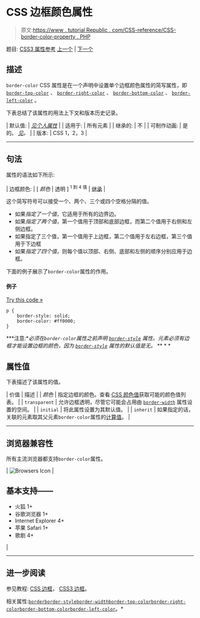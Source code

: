 # CSS 边框颜色属性

> 原文:[https://www . tutorial Republic . com/CSS-reference/CSS-border-color-property . PHP](https://www.tutorialrepublic.com/css-reference/css-border-color-property.php)

题目: [CSS3 属性参考](css3-properties.php) [上一个](css-border-collapse-property.php) | [下一个](css3-border-image-property.php)

## 描述

`border-color` CSS 属性是在一个声明中设置单个边框颜色属性的简写属性，即 [`border-top-color`](css-border-top-color-property.php) 、 [`border-right-color`](css-border-right-color-property.php) 、 [`border-bottom-color`](css-border-bottom-color-property.php) 、 [`border-left-color`](css-border-left-color-property.php) 。

下表总结了该属性的用法上下文和版本历史记录。

| 默认值: | *[见个人属性](#property-values)* |
| 适用于: | 所有元素 |
| 继承的: | 不 |
| 可制作动画: | 是的。 [*见*](css-animatable-properties.php)*。* |
| 版本: | CSS 1，2，3 |

* * *

## 句法

属性的语法如下所示:

| 边框颜色: | [ *颜色* &#124; 透明 ] <sup>1 到 4 值</sup> &#124; [继承](../definitions.php#inherit) |

这个简写符号可以接受一个、两个、三个或四个空格分隔的值。

*   如果*指定了一个值*，它适用于所有的边界边。
*   如果*指定了两个值*，第一个值用于顶部和底部边框，而第二个值用于右侧和左侧边框。
*   如果指定了三个值，第一个值用于上边框，第二个值用于左右边框，第三个值用于下边框
*   如果*指定了四个值*，则每个值以顶部、右侧、底部和左侧的顺序分别应用于边框。

下面的例子展示了`border-color`属性的作用。

#### 例子

[Try this code »](../codelab.php?topic=css&file=border-color-property "Try this code using online Editor")

```
p {
    border-style: solid;
    border-color: #ff0000;
}
```

 ***注意:**必须在`border-color`属性之前声明 [`border-style`](css-border-style-property.php) 属性。元素必须有边框才能设置边框的颜色，因为 [`border-style`](css-border-style-property.php) 属性的默认值是无。*  ** * *

## 属性值

下表描述了该属性的值。

| 价值 | 描述 |
| *颜色* | 指定边框的颜色。查看 [CSS 颜色值](css-color-values.php)获取可能的颜色值列表。 |
| `transparent` | 允许边框透明，尽管它可能会占用由 [`border-width`](css-border-width-property.php) 属性设置的空间。 |
| `initial` | 将此属性设置为其默认值。 |
| `inherit` | 如果指定的话，关联的元素取其父元素`border-color`属性的[计算值](../definitions.php#computed-value)。 |

* * *

## 浏览器兼容性

所有主流浏览器都支持`border-color`属性。

| ![Browsers Icon](../Images/e9331123c77668c1832e541c2fca1002.png) | 

## 基本支持——

*   火狐 1+
*   谷歌浏览器 1+
*   Internet Explorer 4+
*   苹果 Safari 1+
*   歌剧 4+

 |

* * *

## 进一步阅读

参见教程: [CSS 边框](../css-tutorial/css-border.php)， [CSS3 边框](../css-tutorial/css3-border.php)。

相关属性:[`border`](css-border-property.php)[`border-style`](css-border-style-property.php)[`border-width`](css-border-width-property.php)[`border-top-color`](css-border-top-color-property.php)[`border-right-color`](css-border-right-color-property.php)[`border-bottom-color`](css-border-bottom-color-property.php)[`border-left-color`](css-border-left-color-property.php)。*